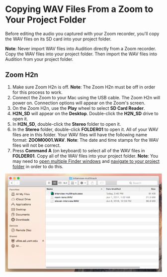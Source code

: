 # Copying WAV Files From a Zoom to Your Project Folder

Before editing the audio you captured with your Zoom recorder, you'll copy the WAV files on its SD card into your project folder.

**Note**: Never import WAV files into Audition directly from a Zoom recorder. Copy the WAV files into your project folder. Then import the WAV files into Audition from your project folder.

## Zoom H2n

1. Make sure Zoom H2n is off. **Note**: The Zoom H2n must be off in order for this process to work.
2. Connect the Zoom to your Mac using the USB cable. The Zoom H2n will power on. Connection options will appear on the Zoom's screen.
3. On the Zoom H2n, use the **Play** wheel to select **SD Card Reader**.
4. **H2N\_SD** will appear on the **Desktop**. Double-click the **H2N\_SD** drive to open it.
5. In **H2N\_SD**, double-click the **Stereo** folder to open it.
6. In the **Stereo** folder, double-click **FOLDER01** to open it. All of your WAV files are in this folder. Your WAV files will have the following name format: **ZOOM0001.WAV**. **Note**: The date and time stamps for the WAV files will not be correct.
7. Press **Command** **A** \(on keyboard\) to select all of the WAV files in **FOLDER01**. Copy all of the WAV files into your project folder. **Note**: You may need to [open multiple Finder windows](https://jjloomis.gitbooks.io/file-and-folder-management/content/opening-multiple-finder-windows.html) and [navigate to your project folder](https://jjloomis.gitbooks.io/file-and-folder-management/content/navigating-folder-tree.html) in order to do this.

![Renamed WAV files in the project folder.](/assets/copying-wav-files-to-project-folder.png)

